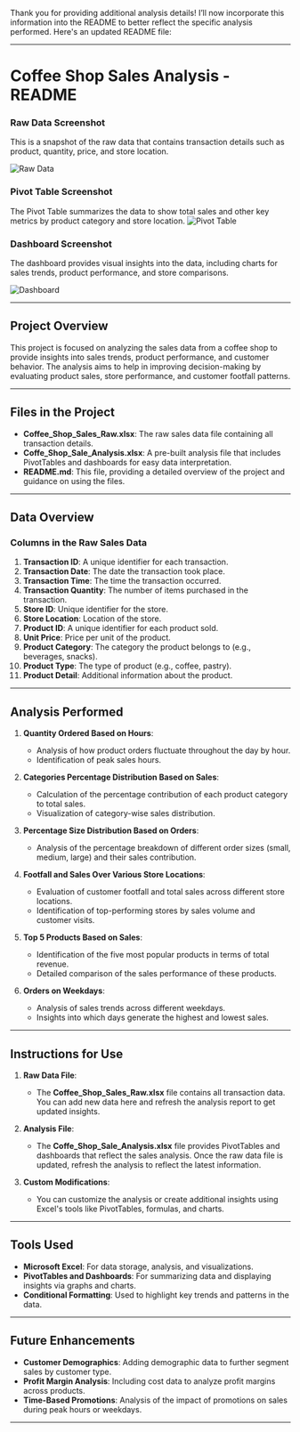
Thank you for providing additional analysis details! I’ll now incorporate this information into the README to better reflect the specific analysis performed. Here's an updated README file:

---

# Coffee Shop Sales Analysis - README
### Raw Data Screenshot
This is a snapshot of the raw data that contains transaction details such as product, quantity, price, and store location.


![Raw Data](https://github.com/user-attachments/assets/73f4285d-e4a7-43d8-bb2e-ea73ee3be377)

### Pivot Table Screenshot
The Pivot Table summarizes the data to show total sales and other key metrics by product category and store location.
![Pivot Table](https://github.com/user-attachments/assets/ec8771f1-1484-4a60-ae56-9bdc1dc0b849)



### Dashboard Screenshot
The dashboard provides visual insights into the data, including charts for sales trends, product performance, and store comparisons.

![Dashboard](https://github.com/user-attachments/assets/7883c54b-b902-42db-9065-973a9b504aec)


---

## Project Overview

This project is focused on analyzing the sales data from a coffee shop to provide insights into sales trends, product performance, and customer behavior. The analysis aims to help in improving decision-making by evaluating product sales, store performance, and customer footfall patterns.

---

## Files in the Project

- **Coffee_Shop_Sales_Raw.xlsx**: The raw sales data file containing all transaction details.
- **Coffe_Shop_Sale_Analysis.xlsx**: A pre-built analysis file that includes PivotTables and dashboards for easy data interpretation.
- **README.md**: This file, providing a detailed overview of the project and guidance on using the files.

---

## Data Overview

### Columns in the Raw Sales Data
1. **Transaction ID**: A unique identifier for each transaction.
2. **Transaction Date**: The date the transaction took place.
3. **Transaction Time**: The time the transaction occurred.
4. **Transaction Quantity**: The number of items purchased in the transaction.
5. **Store ID**: Unique identifier for the store.
6. **Store Location**: Location of the store.
7. **Product ID**: A unique identifier for each product sold.
8. **Unit Price**: Price per unit of the product.
9. **Product Category**: The category the product belongs to (e.g., beverages, snacks).
10. **Product Type**: The type of product (e.g., coffee, pastry).
11. **Product Detail**: Additional information about the product.

---

## Analysis Performed

1. **Quantity Ordered Based on Hours**:
    - Analysis of how product orders fluctuate throughout the day by hour.
    - Identification of peak sales hours.

2. **Categories Percentage Distribution Based on Sales**:
    - Calculation of the percentage contribution of each product category to total sales.
    - Visualization of category-wise sales distribution.

3. **Percentage Size Distribution Based on Orders**:
    - Analysis of the percentage breakdown of different order sizes (small, medium, large) and their sales contribution.

4. **Footfall and Sales Over Various Store Locations**:
    - Evaluation of customer footfall and total sales across different store locations.
    - Identification of top-performing stores by sales volume and customer visits.

5. **Top 5 Products Based on Sales**:
    - Identification of the five most popular products in terms of total revenue.
    - Detailed comparison of the sales performance of these products.

6. **Orders on Weekdays**:
    - Analysis of sales trends across different weekdays.
    - Insights into which days generate the highest and lowest sales.

---

## Instructions for Use

1. **Raw Data File**:
    - The **Coffee_Shop_Sales_Raw.xlsx** file contains all transaction data. You can add new data here and refresh the analysis report to get updated insights.

2. **Analysis File**:
    - The **Coffe_Shop_Sale_Analysis.xlsx** file provides PivotTables and dashboards that reflect the sales analysis. Once the raw data file is updated, refresh the analysis to reflect the latest information.

3. **Custom Modifications**:
    - You can customize the analysis or create additional insights using Excel's tools like PivotTables, formulas, and charts.

---

## Tools Used

- **Microsoft Excel**: For data storage, analysis, and visualizations.
- **PivotTables and Dashboards**: For summarizing data and displaying insights via graphs and charts.
- **Conditional Formatting**: Used to highlight key trends and patterns in the data.

---

## Future Enhancements

- **Customer Demographics**: Adding demographic data to further segment sales by customer type.
- **Profit Margin Analysis**: Including cost data to analyze profit margins across products.
- **Time-Based Promotions**: Analysis of the impact of promotions on sales during peak hours or weekdays.

---



